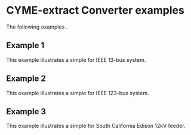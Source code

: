 # CYME-extract Converter examples

The following examples .

## Example 1

This example illustrates a simple for IEEE 13-bus system.

## Example 2

This example illustrates a simple for IEEE 123-bus system.

## Example 3

This example illustrates a simple for South California Edison 12kV feeder.

